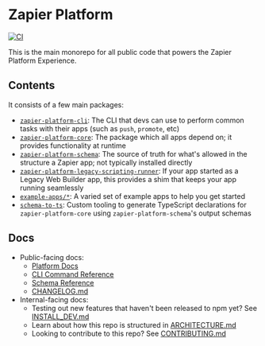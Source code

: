# Zapier Platform

[![CI](https://github.com/zapier/zapier-platform/actions/workflows/ci.yaml/badge.svg)](https://github.com/zapier/zapier-platform/actions/workflows/ci.yaml)

This is the main monorepo for all public code that powers the Zapier Platform Experience.

## Contents

It consists of a few main packages:

- [`zapier-platform-cli`](packages/cli): The CLI that devs can use to perform common tasks with their apps (such as `push`, `promote`, etc)
- [`zapier-platform-core`](packages/core): The package which all apps depend on; it provides functionality at runtime
- [`zapier-platform-schema`](packages/schema): The source of truth for what's allowed in the structure a Zapier app; not typically installed directly
- [`zapier-platform-legacy-scripting-runner`](packages/legacy-scripting-runner): If your app started as a Legacy Web Builder app, this provides a shim that keeps your app running seamlessly
- [`example-apps/*`](example-apps): A varied set of example apps to help you get started
- [`schema-to-ts`](schema-to-ts): Custom tooling to generate TypeScript declarations for `zapier-platform-core` using `zapier-platform-schema`'s output schemas

## Docs

* Public-facing docs:
  - [Platform Docs](https://docs.zapier.com/platform)
  - [CLI Command Reference](https://github.com/zapier/zapier-platform/blob/main/packages/cli/docs/cli.md)
  - [Schema Reference](https://github.com/zapier/zapier-platform/blob/main/packages/schema/docs/build/schema.md)
  - [CHANGELOG.md](CHANGELOG.md)
* Internal-facing docs:
  - Testing out new features that haven't been released to npm yet? See [INSTALL_DEV.md](INSTALL_DEV.md)
  - Learn about how this repo is structured in [ARCHITECTURE.md](ARCHITECTURE.md)
  - Looking to contribute to this repo? See [CONTRIBUTING.md](CONTRIBUTING.md)
